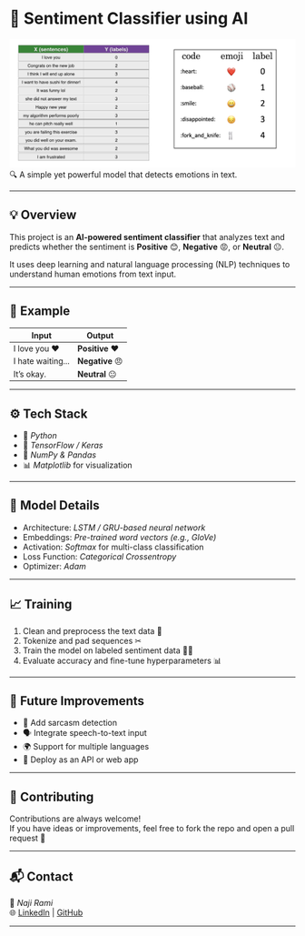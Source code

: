 # 🧠 Sentiment Classifier using AI  

![Project Preview](./images/data_set.png)  
🔍 A simple yet powerful model that detects emotions in text.

---

## 💡 Overview  

This project is an **AI-powered sentiment classifier** that analyzes text and predicts whether the sentiment is **Positive** 😊, **Negative** 😡, or **Neutral** 😐.  

It uses deep learning and natural language processing (NLP) techniques to understand human emotions from text input.  

---

## 🚀 Example  

| Input | Output |
|-------|---------|
| I love you ❤ | **Positive** ❤️ |
| I hate waiting... | **Negative** 😠 |
| It’s okay. | **Neutral** 😐 |

---

## ⚙ Tech Stack  

- 🐍 *Python*  
- 🤗 *TensorFlow / Keras*  
- 🧾 *NumPy & Pandas*  
- 📊 *Matplotlib* for visualization  

---


## 🧠 Model Details  

- Architecture: *LSTM / GRU-based neural network*  
- Embeddings: *Pre-trained word vectors (e.g., GloVe)*  
- Activation: *Softmax* for multi-class classification  
- Loss Function: *Categorical Crossentropy*  
- Optimizer: *Adam*  

---

## 📈 Training  

1. Clean and preprocess the text data 🧹  
2. Tokenize and pad sequences ✂  
3. Train the model on labeled sentiment data 🏋‍♂  
4. Evaluate accuracy and fine-tune hyperparameters 📊  


---

## 💭 Future Improvements  

- 🚦 Add sarcasm detection  
- 🗣 Integrate speech-to-text input  
- 🌍 Support for multiple languages  
- 🤖 Deploy as an API or web app  

---

## 🤝 Contributing  

Contributions are always welcome!  
If you have ideas or improvements, feel free to fork the repo and open a pull request 💪  


---

## 📬 Contact  

📧 *Naji Rami*  
🌐 [LinkedIn](www.linkedin.com/in/najy-rami-b7b9b031a) | [GitHub](https://github.com/NajiRami)  

---
